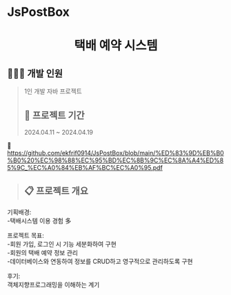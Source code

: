 # JsPostBox

<h1 align="center"> 택배 예약 시스템 </h1>

## 👩🏻‍💻 개발 인원
> 1인 개발 자바 프로젝트
>
> ## 🚀 프로젝트 기간
> 2024.04.11 ~ 2024.04.19

🔗 https://github.com/ekfrif0914/JsPostBox/blob/main/%ED%83%9D%EB%B0%B0%20%EC%98%88%EC%95%BD%EC%8B%9C%EC%8A%A4%ED%85%9C_%EC%A0%84%EB%AF%BC%EC%A0%95.pdf

> ## 📋 프로젝트 개요
기획배경:<br> 
-택배시스템 이용 경험 多<br>

프로젝트 목표:<br>
-회원 가입, 로그인 시 기능 세분화하여 구현<br>
-회원의 택배 예약 정보 관리<br>
-데이터베이스와 연동하여 정보를 CRUD하고 영구적으로 관리하도록 구현<br>

후기: <br>
객체지향프로그래밍을 이해하는 계기
